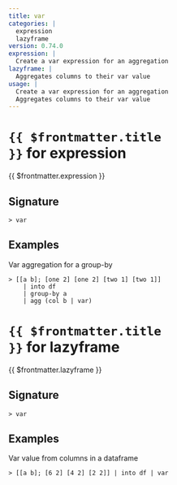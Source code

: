 ```yaml
---
title: var
categories: |
  expression
  lazyframe
version: 0.74.0
expression: |
  Create a var expression for an aggregation
lazyframe: |
  Aggregates columns to their var value
usage: |
  Create a var expression for an aggregation
  Aggregates columns to their var value
---
```


# <code>{{ $frontmatter.title }}</code> for expression

<div class='command-title'>{{ $frontmatter.expression }}</div>

## Signature

```> var ```

## Examples

Var aggregation for a group-by
```shell
> [[a b]; [one 2] [one 2] [two 1] [two 1]]
    | into df
    | group-by a
    | agg (col b | var)
```

# <code>{{ $frontmatter.title }}</code> for lazyframe

<div class='command-title'>{{ $frontmatter.lazyframe }}</div>

## Signature

```> var ```

## Examples

Var value from columns in a dataframe
```shell
> [[a b]; [6 2] [4 2] [2 2]] | into df | var
```
